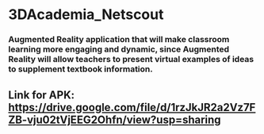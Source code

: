 # 3DAcademia_Netscout

### Augmented Reality application that will make classroom learning more engaging and dynamic, since Augmented Reality will allow teachers to present virtual examples of ideas to supplement textbook information.

## Link for APK: https://drive.google.com/file/d/1rzJkJR2a2Vz7FZB-vju02tVjEEG2Ohfn/view?usp=sharing
